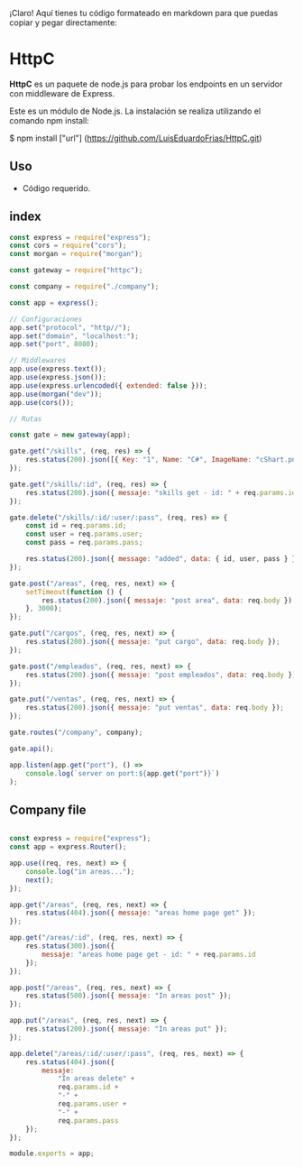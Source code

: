 ¡Claro! Aquí tienes tu código formateado en markdown para que puedas copiar y pegar directamente:

# HttpC

**HttpC** es un paquete de node.js para probar los endpoints en un servidor con middleware de Express.

Este es un módulo de Node.js. La instalación se realiza utilizando el comando npm install:

$ npm install ["url"] (https://github.com/LuisEduardoFrias/HttpC.git)

## Uso

* Código requerido.

## index

```javascript
const express = require("express");
const cors = require("cors");
const morgan = require("morgan");

const gateway = require("httpc");

const company = require("./company");

const app = express();

// Configuraciones
app.set("protocol", "http//");
app.set("domain", "localhost:");
app.set("port", 8080);

// Middlewares
app.use(express.text());
app.use(express.json());
app.use(express.urlencoded({ extended: false }));
app.use(morgan("dev"));
app.use(cors());

// Rutas

const gate = new gateway(app);

gate.get("/skills", (req, res) => {
    res.status(200).json([{ Key: "1", Name: "C#", ImageName: "cShart.png" }]);
});

gate.get("/skills/:id", (req, res) => {
    res.status(200).json({ messaje: "skills get - id: " + req.params.id });
});

gate.delete("/skills/:id/:user/:pass", (req, res) => {
    const id = req.params.id;
    const user = req.params.user;
    const pass = req.params.pass;

    res.status(200).json({ message: "added", data: { id, user, pass } });
});

gate.post("/areas", (req, res, next) => {
    setTimeout(function () {
        res.status(200).json({ messaje: "post area", data: req.body });
    }, 3000);
});

gate.put("/cargos", (req, res, next) => {
    res.status(200).json({ messaje: "put cargo", data: req.body });
});

gate.post("/empleados", (req, res, next) => {
    res.status(200).json({ messaje: "post empleados", data: req.body });
});

gate.put("/ventas", (req, res, next) => {
    res.status(200).json({ messaje: "put ventas", data: req.body });
});

gate.routes("/company", company);

gate.api();

app.listen(app.get("port"), () =>
    console.log(`server on port:${app.get("port")}`)
);
```

## Company file

```javascript

const express = require("express");
const app = express.Router();

app.use((req, res, next) => {
    console.log("in areas...");
    next();
});

app.get("/areas", (req, res, next) => {
    res.status(404).json({ messaje: "areas home page get" });
});

app.get("/areas/:id", (req, res, next) => {
    res.status(300).json({
        messaje: "areas home page get - id: " + req.params.id
    });
});

app.post("/areas", (req, res, next) => {
    res.status(500).json({ messaje: "In areas post" });
});

app.put("/areas", (req, res, next) => {
    res.status(200).json({ messaje: "In areas put" });
});

app.delete("/areas/:id/:user/:pass", (req, res, next) => {
    res.status(404).json({
        messaje:
            "In areas delete" +
            req.params.id +
            "-" +
            req.params.user +
            "-" +
            req.params.pass
    });
});

module.exports = app;

```